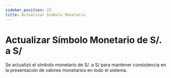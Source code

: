 ```yaml
---
sidebar_position: 23
title: Actualizar Símbolo Monetario
---
```


# Actualizar Símbolo Monetario de S/. a S/

Se actualizó el símbolo monetario de S/. a S/ para mantener consistencia en la presentación de valores monetarios en todo el sistema.
